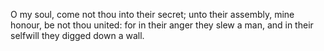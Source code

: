 O my soul, come not thou into their secret; unto their assembly, mine honour, be not thou united: for in their anger they slew a man, and in their selfwill they digged down a wall.
